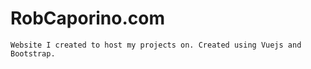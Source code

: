 # RobCaporino.com
```
Website I created to host my projects on. Created using Vuejs and Bootstrap.
```